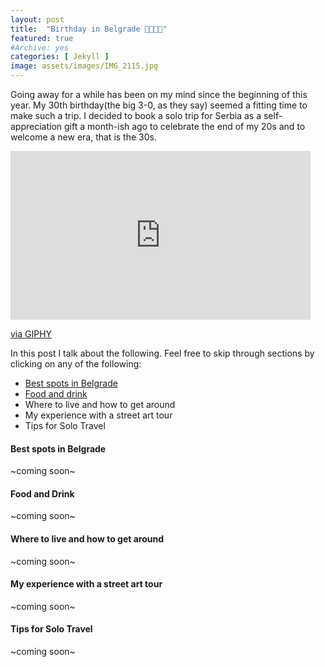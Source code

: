 ```yaml
---
layout: post
title:  "Birthday in Belgrade 🎂✨🇷🇸"
featured: true
#Archive: yes
categories: [ Jekyll ]
image: assets/images/IMG_2115.jpg
---
```


Going away for a while has been on my mind since the beginning of this year. My 30th birthday(the big 3-0, as they say) seemed a fitting time to make such a trip. I decided to book a solo trip for Serbia as a self-appreciation gift a month-ish ago to celebrate the end of my 20s and to welcome a new era, that is the 30s.


<iframe src="https://giphy.com/embed/jRvpDcLfozLIonuiaY" width="480" height="270" frameBorder="0" class="giphy-embed" allowFullScreen></iframe><p><a href="https://giphy.com/gifs/parks-and-recreation-rec-peacocktv-jRvpDcLfozLIonuiaY">via GIPHY</a></p>

In this post I talk about the following. Feel free to skip through sections by clicking on any of the following:

- [Best spots in Belgrade](#best-spots-in-belgrade)
- [Food and drink](#food-and-drink)
- Where to live and how to get around
- My experience with a street art tour
- Tips for Solo Travel

#### Best spots in Belgrade

~coming soon~

#### Food and Drink

~coming soon~

#### Where to live and how to get around

~coming soon~


#### My experience with a street art tour

~coming soon~

#### Tips for Solo Travel

~coming soon~
